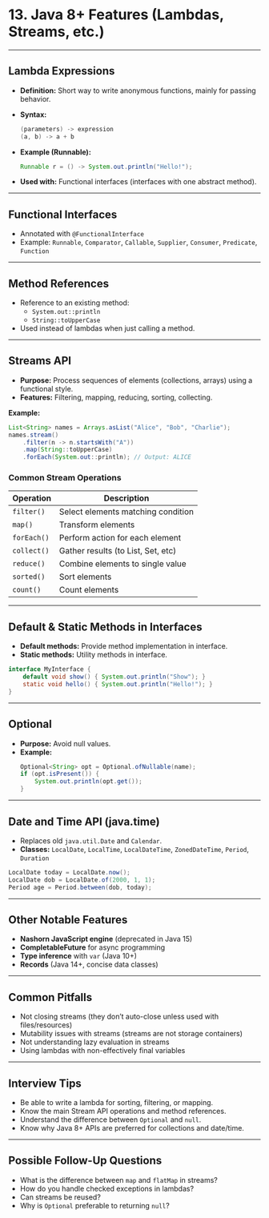 # 13. Java 8+ Features (Lambdas, Streams, etc.)

---

## Lambda Expressions

- **Definition:** Short way to write anonymous functions, mainly for passing behavior.
- **Syntax:**  
  ```java
  (parameters) -> expression
  (a, b) -> a + b
  ```

- **Example (Runnable):**
  ```java
  Runnable r = () -> System.out.println("Hello!");
  ```

- **Used with:** Functional interfaces (interfaces with one abstract method).

---

## Functional Interfaces

- Annotated with `@FunctionalInterface`
- Example: `Runnable`, `Comparator`, `Callable`, `Supplier`, `Consumer`, `Predicate`, `Function`

---

## Method References

- Reference to an existing method:
  - `System.out::println`
  - `String::toUpperCase`
- Used instead of lambdas when just calling a method.

---

## Streams API

- **Purpose:** Process sequences of elements (collections, arrays) using a functional style.
- **Features:** Filtering, mapping, reducing, sorting, collecting.

**Example:**
```java
List<String> names = Arrays.asList("Alice", "Bob", "Charlie");
names.stream()
    .filter(n -> n.startsWith("A"))
    .map(String::toUpperCase)
    .forEach(System.out::println); // Output: ALICE
```

### Common Stream Operations

| Operation      | Description                        |
|----------------|------------------------------------|
| `filter()`     | Select elements matching condition |
| `map()`        | Transform elements                 |
| `forEach()`    | Perform action for each element    |
| `collect()`    | Gather results (to List, Set, etc) |
| `reduce()`     | Combine elements to single value   |
| `sorted()`     | Sort elements                      |
| `count()`      | Count elements                     |

---

## Default & Static Methods in Interfaces

- **Default methods:** Provide method implementation in interface.
- **Static methods:** Utility methods in interface.

```java
interface MyInterface {
    default void show() { System.out.println("Show"); }
    static void hello() { System.out.println("Hello!"); }
}
```

---

## Optional

- **Purpose:** Avoid null values.
- **Example:**
  ```java
  Optional<String> opt = Optional.ofNullable(name);
  if (opt.isPresent()) {
      System.out.println(opt.get());
  }
  ```

---

## Date and Time API (java.time)

- Replaces old `java.util.Date` and `Calendar`.
- **Classes:** `LocalDate`, `LocalTime`, `LocalDateTime`, `ZonedDateTime`, `Period`, `Duration`

```java
LocalDate today = LocalDate.now();
LocalDate dob = LocalDate.of(2000, 1, 1);
Period age = Period.between(dob, today);
```

---

## Other Notable Features

- **Nashorn JavaScript engine** (deprecated in Java 15)
- **CompletableFuture** for async programming
- **Type inference** with `var` (Java 10+)
- **Records** (Java 14+, concise data classes)

---

## Common Pitfalls

- Not closing streams (they don’t auto-close unless used with files/resources)
- Mutability issues with streams (streams are not storage containers)
- Not understanding lazy evaluation in streams
- Using lambdas with non-effectively final variables

---

## Interview Tips

- Be able to write a lambda for sorting, filtering, or mapping.
- Know the main Stream API operations and method references.
- Understand the difference between `Optional` and `null`.
- Know why Java 8+ APIs are preferred for collections and date/time.

---

## Possible Follow-Up Questions

- What is the difference between `map` and `flatMap` in streams?
- How do you handle checked exceptions in lambdas?
- Can streams be reused?
- Why is `Optional` preferable to returning `null`?
